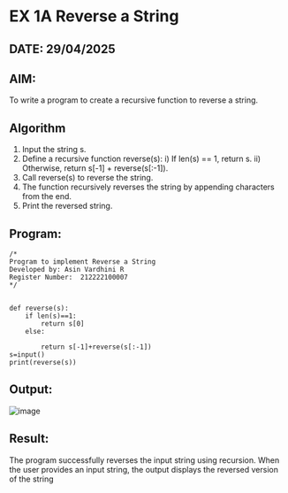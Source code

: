 # EX 1A Reverse a String
## DATE: 29/04/2025
## AIM:
To write a program to create a recursive function to reverse a string.

## Algorithm
1. Input the string s.
2. Define a recursive function reverse(s):
     i) If len(s) == 1, return s.
     ii) Otherwise, return s[-1] + reverse(s[:-1]).
3. Call reverse(s) to reverse the string.
4. The function recursively reverses the string by appending characters from the end.
5. Print the reversed string.

## Program:
```
/*
Program to implement Reverse a String
Developed by: Asin Vardhini R
Register Number:  212222100007
*/


def reverse(s):
    if len(s)==1:
        return s[0]
    else:
        
        return s[-1]+reverse(s[:-1])
s=input()
print(reverse(s))
```
## Output:
![image](https://github.com/user-attachments/assets/e71a969a-aaf9-43bd-be96-2f0325f7ad94)



## Result:
The program successfully reverses the input string using recursion. When the user provides an input string, the output displays the reversed version of the string
